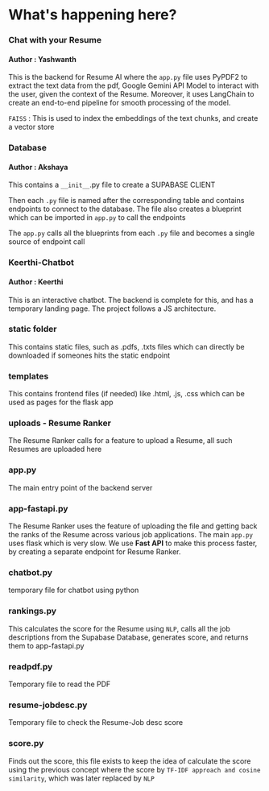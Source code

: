 # What's happening here?

### Chat with your Resume
#### Author : Yashwanth
This is the backend for Resume AI where the `app.py` file uses PyPDF2 to extract the text data from the pdf, Google Gemini API Model to interact with the user, given the context of the Resume. Moreover, it uses LangChain to create an end-to-end pipeline for smooth processing of the model.

`FAISS` : This is used to index the embeddings of the text chunks, and create a vector store

### Database
#### Author : Akshaya
This contains a `__init__`.py file to create a SUPABASE CLIENT

Then each `.py` file is named after the corresponding table and contains endpoints to connect to the database. The file also creates a blueprint which can be imported in `app.py` to call the endpoints

The `app.py` calls all the blueprints from each `.py` file and becomes a single source of endpoint call

### Keerthi-Chatbot
#### Author : Keerthi
This is an interactive chatbot. The backend is complete for this, and has a temporary landing page. The project follows a JS architecture.

### static folder 

This contains static files, such as .pdfs, .txts files which can directly be downloaded if someones hits the static endpoint

### templates

This contains frontend files (if needed) like .html, .js, .css which can be used as pages for the flask app

### uploads - Resume Ranker

The Resume Ranker calls for a feature to upload a Resume, all such Resumes are uploaded here

### app.py

The main entry point of the backend server

### app-fastapi.py

The Resume Ranker uses the feature of uploading the file and getting back the ranks of the Resume across various job applications. The main `app.py` uses flask which is very slow. We use **Fast API** to make this process faster, by creating a separate endpoint for Resume Ranker.

### chatbot.py

temporary file for chatbot using python

### rankings.py

This calculates the score for the Resume using `NLP`, calls all the job descriptions from the Supabase Database, generates score, and returns them to app-fastapi.py

### readpdf.py

Temporary file to read the PDF

### resume-jobdesc.py

Temporary file to check the Resume-Job desc score

### score.py

Finds out the score, this file exists to keep the idea of calculate the score using the previous concept where the score by `TF-IDF approach and cosine similarity`, which was later replaced by `NLP` 